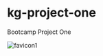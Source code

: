# kg-project-one
Bootcamp Project One

![favicon1](https://user-images.githubusercontent.com/91439231/193499948-5e971282-6ee3-4615-b933-a393a00defb1.jpg)
